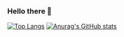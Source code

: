 ### Hello there 👋

[![Top Langs](https://github-readme-stats.vercel.app/api/top-langs/?username=cyberknopa)](https://github.com/anuraghazra/github-readme-stats)
[![Anurag's GitHub stats](https://github-readme-stats.vercel.app/api?username=cyberknopa)](https://github.com/anuraghazra/github-readme-stats)

<!--
**cyberknopa/cyberknopa** is a ✨ _special_ ✨ repository because its `README.md` (this file) appears on your GitHub profile.

Here are some ideas to get you started:

- 🔭 I’m currently working on ...
- 🌱 I’m currently learning ...
- 👯 I’m looking to collaborate on ...
- 🤔 I’m looking for help with ...
- 💬 Ask me about ...
- 📫 How to reach me: ...
- 😄 Pronouns: ...
- ⚡ Fun fact: ...
-->
